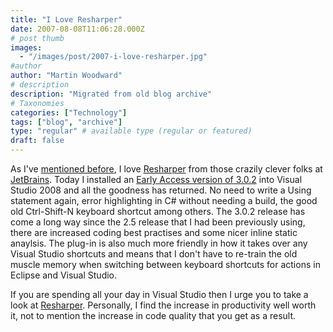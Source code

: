 ```yaml
---
title: "I Love Resharper"
date: 2007-08-08T11:06:28.000Z
# post thumb
images:
  - "/images/post/2007-i-love-resharper.jpg"
#author
author: "Martin Woodward"
# description
description: "Migrated from old blog archive"
# Taxonomies
categories: ["Technology"]
tags: ["blog", "archive"]
type: "regular" # available type (regular or featured)
draft: false
---
```


As I've [mentioned before](http://www.woodwardweb.com/dotnet/000120.html), I love [Resharper](http://www.jetbrains.com/resharper/index.html) from those crazily clever folks at [JetBrains](http://www.jetbrains.com/).  Today I installed an [Early Access version of 3.0.2](http://www.jetbrains.net/confluence/display/ReSharper/Download) into Visual Studio 2008 and all the goodness has returned.  No need to write a Using statement again, error highlighting in C# without needing a build, the good old Ctrl-Shift-N keyboard shortcut among others.  The 3.0.2 release has come a long way since the 2.5 release that I had been previously using, there are increased coding best practises and some nicer inline static anaylsis.  The plug-in is also much more friendly in how it takes over any Visual Studio shortcuts and means that I don't have to re-train the old muscle memory when switching between keyboard shortcuts for actions in Eclipse and Visual Studio. 

If you are spending all your day in Visual Studio then I urge you to take a look at [Resharper](http://www.jetbrains.com/resharper/index.html).  Personally, I find the increase in productivity well worth it, not to mention the increase in code quality that you get as a result.